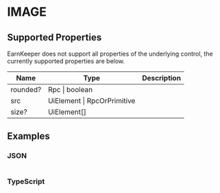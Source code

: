 # IMAGE

## Supported Properties

EarnKeeper does not support all properties of the underlying control, the currently supported properties are below.

| Name     | Type                        | Description |
| -------- | --------------------------- | ----------- |
| rounded? | Rpc \| boolean              |             |
| src      | UiElement \| RpcOrPrimitive |             |
| size?    | UiElement\[]                |             |

## Examples

### JSON

```json
```

### TypeScript

```javascript
```
